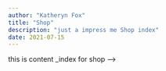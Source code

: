 ```yaml
---
author: "Katheryn Fox"
title: "Shop"
description: "just a impress me Shop index"
date: 2021-07-15
---
```


this is content _index for shop -->